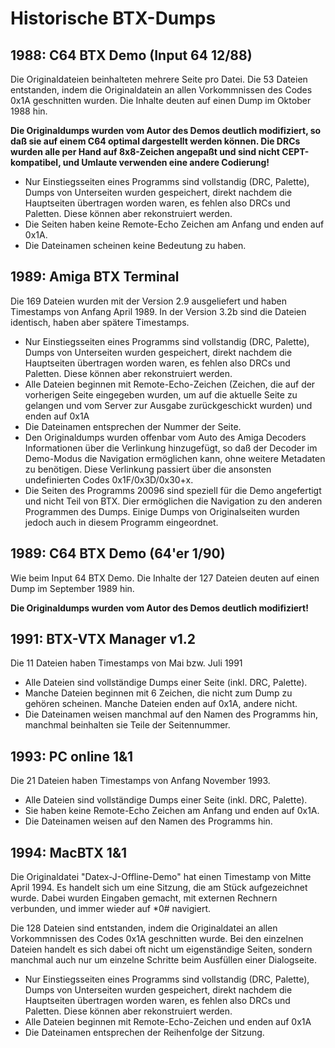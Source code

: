 # Historische BTX-Dumps

## 1988: C64 BTX Demo (Input 64 12/88)

Die Originaldateien beinhalteten mehrere Seite pro Datei. Die 53 Dateien entstanden, indem die Originaldatein an allen Vorkommnissen des Codes 0x1A geschnitten wurden. Die Inhalte deuten auf einen Dump im Oktober 1988 hin.

**Die Originaldumps wurden vom Autor des Demos deutlich modifiziert, so daß sie auf einem C64 optimal dargestellt werden können. Die DRCs wurden alle per Hand auf 8x8-Zeichen angepaßt und sind nicht CEPT-kompatibel, und Umlaute verwenden eine andere Codierung!**

* Nur Einstiegsseiten eines Programms sind vollstandig (DRC, Palette), Dumps von Unterseiten wurden gespeichert, direkt nachdem die Hauptseiten übertragen worden waren, es fehlen also DRCs und Paletten. Diese können aber rekonstruiert werden.
* Die Seiten haben keine Remote-Echo Zeichen am Anfang und enden auf 0x1A.
* Die Dateinamen scheinen keine Bedeutung zu haben.

## 1989: Amiga BTX Terminal

Die 169 Dateien wurden mit der Version 2.9 ausgeliefert und haben Timestamps von Anfang April 1989. In der Version 3.2b sind die Dateien identisch, haben aber spätere Timestamps.

* Nur Einstiegsseiten eines Programms sind vollstandig (DRC, Palette), Dumps von Unterseiten wurden gespeichert, direkt nachdem die Hauptseiten übertragen worden waren, es fehlen also DRCs und Paletten. Diese können aber rekonstruiert werden.
* Alle Dateien beginnen mit Remote-Echo-Zeichen (Zeichen, die auf der vorherigen Seite eingegeben wurden, um auf die aktuelle Seite zu gelangen und vom Server zur Ausgabe zurückgeschickt wurden) und enden auf 0x1A
* Die Dateinamen entsprechen der Nummer der Seite.
* Den Originaldumps wurden offenbar vom Auto des Amiga Decoders Informationen über die Verlinkung hinzugefügt, so daß der Decoder im Demo-Modus die Navigation ermöglichen kann, ohne weitere Metadaten zu benötigen. Diese Verlinkung passiert über die ansonsten undefinierten Codes 0x1F/0x3D/0x30+x.
* Die Seiten des Programms 20096 sind speziell für die Demo angefertigt und nicht Teil von BTX. Dier ermöglichen die Navigation zu den anderen Programmen des Dumps. Einige Dumps von Originalseiten wurden jedoch auch in diesem Programm eingeordnet.

## 1989: C64 BTX Demo (64'er 1/90)

Wie beim Input 64 BTX Demo. Die Inhalte der 127 Dateien deuten auf einen Dump im September 1989 hin.

**Die Originaldumps wurden vom Autor des Demos deutlich modifiziert!**

## 1991: BTX-VTX Manager v1.2

Die 11 Dateien haben Timestamps von Mai bzw. Juli 1991

* Alle Dateien sind vollständige Dumps einer Seite (inkl. DRC, Palette).
* Manche Dateien beginnen mit 6 Zeichen, die nicht zum Dump zu gehören scheinen. Manche Dateien enden auf 0x1A, andere nicht.
* Die Dateinamen weisen manchmal auf den Namen des Programms hin, manchmal beinhalten sie Teile der Seitennummer.

## 1993: PC online 1&1

Die 21 Dateien haben Timestamps von Anfang November 1993.

* Alle Dateien sind vollständige Dumps einer Seite (inkl. DRC, Palette).
* Sie haben keine Remote-Echo Zeichen am Anfang und enden auf 0x1A.
* Die Dateinamen weisen auf den Namen des Programms hin.

## 1994: MacBTX 1&1

Die Originaldatei "Datex-J-Offline-Demo" hat einen Timestamp von Mitte April 1994. Es handelt sich um eine Sitzung, die am Stück aufgezeichnet wurde. Dabei wurden Eingaben gemacht, mit externen Rechnern verbunden, und immer wieder auf *0# navigiert.

Die 128 Dateien sind entstanden, indem die Originaldatei an allen Vorkommnissen des Codes 0x1A geschnitten wurde. Bei den einzelnen Dateien handelt es sich dabei oft nicht um eigenständige Seiten, sondern manchmal auch nur um einzelne Schritte beim Ausfüllen einer Dialogseite.

* Nur Einstiegsseiten eines Programms sind vollstandig (DRC, Palette), Dumps von Unterseiten wurden gespeichert, direkt nachdem die Hauptseiten übertragen worden waren, es fehlen also DRCs und Paletten. Diese können aber rekonstruiert werden.
* Alle Dateien beginnen mit Remote-Echo-Zeichen und enden auf 0x1A
* Die Dateinamen entsprechen der Reihenfolge der Sitzung.
